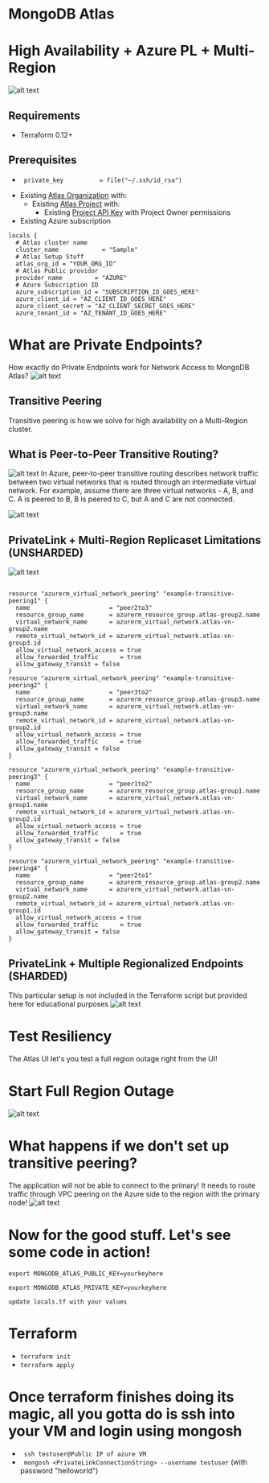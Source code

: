 # MongoDB Atlas
# High Availability + Azure PL + Multi-Region
![alt text](https://application-4-gql-predemo-lsfrk.mongodbstitch.com/pe-unsharded.png "Title")

## Requirements
- Terraform 0.12+

## Prerequisites
-
       private_key 			= file("~/.ssh/id_rsa")
- Existing [Atlas Organization](https://docs.atlas.mongodb.com/tutorial/create-atlas-account/#create-an-service-organization-and-project) with:
  - Existing [Atlas Project](https://docs.atlas.mongodb.com/tutorial/manage-projects/#create-a-project) with:
    - Existing [Project API Key](https://docs.atlas.mongodb.com/configure-api-access/#manage-programmatic-access-to-one-project) with Project Owner permissions
- Existing Azure subscription
```
locals {
  # Atlas cluster name
  cluster_name		      = "Sample"
  # Atlas Setup Stuff
  atlas_org_id = "YOUR_ORG_ID"
  # Atlas Public providor
  provider_name         = "AZURE"
  # Azure Subscription ID
  azure_subscription_id = "SUBSCRIPTION_ID_GOES_HERE"
  azure_client_id = "AZ_CLIENT_ID_GOES_HERE"
  azure_client_secret = "AZ_CLIENT_SECRET_GOES_HERE"
  azure_tenant_id = "AZ_TENANT_ID_GOES_HERE"
```

# What are Private Endpoints?
How exactly do Private Endpoints work for Network Access to MongoDB Atlas?
![alt text](https://application-4-gql-predemo-lsfrk.mongodbstitch.com/1.png "Title")

## Transitive Peering
Transitive peering is how we solve for high availability on a Multi-Region cluster.

## What is Peer-to-Peer Transitive Routing?
![alt text](https://davidsudjiman.files.wordpress.com/2022/01/image-17.png "Title")
In Azure, peer-to-peer transitive routing describes network traffic between two virtual networks that is routed through an intermediate virtual network. For example, assume there are three virtual networks - A, B, and C. A is peered to B, B is peered to C, but A and C are not connected.

![alt text](https://application-4-gql-predemo-lsfrk.mongodbstitch.com/2.png "Title")

## PrivateLink + Multi-Region Replicaset Limitations (UNSHARDED)
![alt text](https://application-4-gql-predemo-lsfrk.mongodbstitch.com/3.png "Title")

```

resource "azurerm_virtual_network_peering" "example-transitive-peering1" {
  name                      = "peer2to3"
  resource_group_name       = azurerm_resource_group.atlas-group2.name
  virtual_network_name      = azurerm_virtual_network.atlas-vn-group2.name
  remote_virtual_network_id = azurerm_virtual_network.atlas-vn-group3.id
  allow_virtual_network_access = true
  allow_forwarded_traffic      = true
  allow_gateway_transit = false
}
resource "azurerm_virtual_network_peering" "example-transitive-peering2" {
  name                      = "peer3to2"
  resource_group_name       = azurerm_resource_group.atlas-group3.name
  virtual_network_name      = azurerm_virtual_network.atlas-vn-group3.name
  remote_virtual_network_id = azurerm_virtual_network.atlas-vn-group2.id
  allow_virtual_network_access = true
  allow_forwarded_traffic      = true
  allow_gateway_transit = false
}

resource "azurerm_virtual_network_peering" "example-transitive-peering3" {
  name                      = "peer1to2"
  resource_group_name       = azurerm_resource_group.atlas-group1.name
  virtual_network_name      = azurerm_virtual_network.atlas-vn-group1.name
  remote_virtual_network_id = azurerm_virtual_network.atlas-vn-group2.id
  allow_virtual_network_access = true
  allow_forwarded_traffic      = true
  allow_gateway_transit = false
}

resource "azurerm_virtual_network_peering" "example-transitive-peering4" {
  name                      = "peer2to1"
  resource_group_name       = azurerm_resource_group.atlas-group2.name
  virtual_network_name      = azurerm_virtual_network.atlas-vn-group2.name
  remote_virtual_network_id = azurerm_virtual_network.atlas-vn-group1.id
  allow_virtual_network_access = true
  allow_forwarded_traffic      = true
  allow_gateway_transit = false
}
```



## PrivateLink + Multiple Regionalized Endpoints (SHARDED)
This particular setup is not included in the Terraform script but provided here for educational purposes
![alt text](https://application-4-gql-predemo-lsfrk.mongodbstitch.com/4.png "Title")



# Test Resiliency
The Atlas UI let's you test a full region outage right from the UI!
# Start Full Region Outage
![alt text](https://application-4-gql-predemo-lsfrk.mongodbstitch.com/outage.png "Title")

# What happens if we don't set up transitive peering?
The application will not be able to connect to the primary! It needs to route traffic through VPC peering on the Azure side to the region with the primary node!
![alt text](https://application-4-gql-predemo-lsfrk.mongodbstitch.com/outage2.png "Title")

# Now for the good stuff. Let's see some code in action!

` export MONGODB_ATLAS_PUBLIC_KEY=yourkeyhere `

` export MONGODB_ATLAS_PRIVATE_KEY=yourkeyhere `

` update locals.tf with your values `

# Terraform
- ` terraform init `
- `terraform apply `

# Once terraform finishes doing its magic, all you gotta do is ssh into your VM and login using mongosh
- ` ssh testuser@Public IP of azure VM`
- ` mongosh <PrivateLinkConnectionString> --username testuser` (with password "helloworld")
